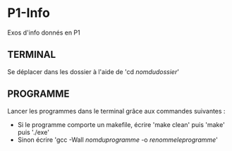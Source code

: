# P1-Info
Exos d'info donnés en P1

## TERMINAL ##
Se déplacer dans les dossier à l'aide de 'cd *nomdudossier*'

## PROGRAMME ##
Lancer les programmes dans le terminal grâce aux commandes suivantes :
- Si le programme comporte un makefile, écrire 'make clean' puis 'make' puis './exe'
- Sinon écrire 'gcc -Wall *nomduprogramme* -o *renommeleprogramme*'